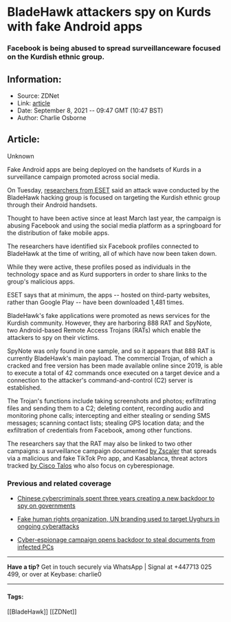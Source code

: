 # BladeHawk attackers spy on Kurds with fake Android apps
### Facebook is being abused to spread surveillanceware focused on the Kurdish ethnic group.

## Information:
+ Source: ZDNet
+ Link: [article](https://www.zdnet.com/article/bladehawk-attackers-spy-on-kurds-with-fake-android-apps/)
+ Date: September 8, 2021 -- 09:47 GMT (10:47 BST)
+ Author: Charlie Osborne


## Article:
Unknown

Fake Android apps are being deployed on the handsets of Kurds in a surveillance campaign promoted across social media.  


On Tuesday, [researchers from ESET](https://www.welivesecurity.com/2021/09/07/bladehawk-android-espionage-kurdish/) said an attack wave conducted by the BladeHawk hacking group is focused on targeting the Kurdish ethnic group through their Android handsets.  

Thought to have been active since at least March last year, the campaign is abusing Facebook and using the social media platform as a springboard for the distribution of fake mobile apps.  

The researchers have identified six Facebook profiles connected to BladeHawk at the time of writing, all of which have now been taken down. 

While they were active, these profiles posed as individuals in the technology space and as Kurd supporters in order to share links to the group's malicious apps.  

ESET says that at minimum, the apps -- hosted on third-party websites, rather than Google Play -- have been downloaded 1,481 times.  

BladeHawk's fake applications were promoted as news services for the Kurdish community. However, they are harboring 888 RAT and SpyNote, two Android-based Remote Access Trojans (RATs) which enable the attackers to spy on their victims.  






SpyNote was only found in one sample, and so it appears that 888 RAT is currently BladeHawk's main payload. The commercial Trojan, of which a cracked and free version has been made available online since 2019, is able to execute a total of 42 commands once executed on a target device and a connection to the attacker's command-and-control (C2) server is established.  

The Trojan's functions include taking screenshots and photos; exfiltrating files and sending them to a C2; deleting content, recording audio and monitoring phone calls; intercepting and either stealing or sending SMS messages; scanning contact lists; stealing GPS location data; and the exfiltration of credentials from Facebook, among other functions.  

The researchers say that the RAT may also be linked to two other campaigns: a surveillance campaign documented [by Zscaler](https://www.zscaler.com/blogs/security-research/tiktok-spyware) that spreads via a malicious and fake TikTok Pro app, and Kasablanca, threat actors tracked [by Cisco Talos](https://blog.talosintelligence.com/2021/02/kasablanka-lodarat.html) who also focus on cyberespionage.  

###  Previous and related coverage

* [Chinese cybercriminals spent three years creating a new backdoor to spy on governments](https://www.zdnet.com/article/chinese-cybercriminals-spent-three-years-creating-a-new-backdoor-to-spy-on-governments/)  

* [Fake human rights organization, UN branding used to target Uyghurs in ongoing cyberattacks](https://www.zdnet.com/article/fake-human-rights-organization-un-branding-used-to-target-uyghurs-in-ongoing-cyberattacks/)  

* [Cyber-espionage campaign opens backdoor to steal documents from infected PCs](https://www.zdnet.com/article/cyber-espionage-campaign-opens-backdoor-to-steal-documents-from-infected-pcs/)  




---

**Have a tip?** Get in touch securely via WhatsApp | Signal at +447713 025 499, or over at Keybase: charlie0



---





#### Tags:
[[BladeHawk]] [[ZDNet]]
